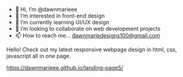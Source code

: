 - 👋 Hi, I’m @dawnmarieee
- 👀 I’m interested in front-end design
- 🌱 I’m currently learning UI/UX design
- 💞️ I’m looking to collaborate on web development projects
- 📫 How to reach me... dawnmariedesigns100@gmail.com

Hello! Check out my latest responsive webpage design in html, css, javascript all in one page.  

https://dawnmarieee.github.io/landing-page5/


<!---
dawnmarieee/dawnmarieee is a ✨ special ✨ repository because its `README.md` (this file) appears on your GitHub profile.
You can click the Preview link to take a look at your changes.
--->


